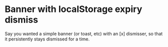 # Banner with localStorage expiry dismiss

Say you wanted a simple banner (or toast, etc) with an [x] dismisser, so that it persistently stays dismissed for a time.
